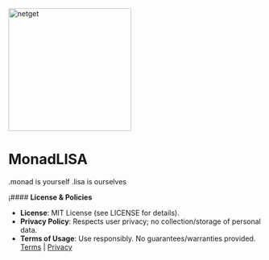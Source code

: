 <img src="https://suign.github.io/assets/imgs/monadlisa_nobg.png" alt="netget" width="244">

# MonadLISA
.monad is yourself
.lisa is ourselves


¡#### **License & Policies**
- **License**: MIT License (see LICENSE for details).
- **Privacy Policy**: Respects user privacy; no collection/storage of personal data.
- **Terms of Usage**: Use responsibly. No guarantees/warranties provided. 
[Terms](https://www.neurons.me/terms-and-conditions) | [Privacy](https://www.neurons.me/privacy-policy)

  
